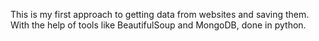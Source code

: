 This is my first approach to getting data from websites and saving them.
With the help of tools like BeautifulSoup and MongoDB, done in python.